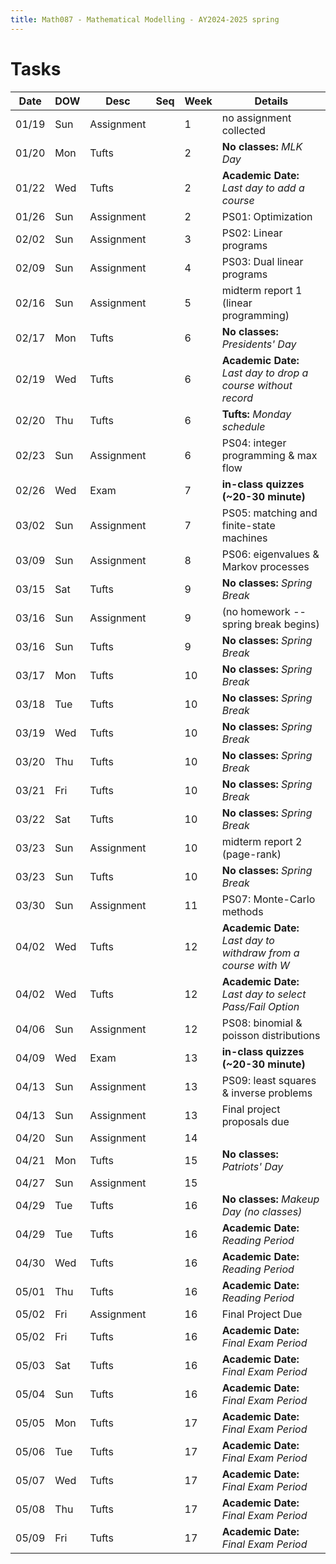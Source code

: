 ```yaml
---
title: Math087 - Mathematical Modelling - AY2024-2025 spring
---
```


# **Tasks**
  

  | Date  | DOW | Desc       | Seq | Week | Details                                                        |
  |-------|-----|------------|-----|------|----------------------------------------------------------------|
  | 01/19 | Sun | Assignment |     | 1    | no assignment collected                                        |
  | 01/20 | Mon | Tufts      |     | 2    | **No classes:** *MLK Day*                                      |
  | 01/22 | Wed | Tufts      |     | 2    | **Academic Date:** *Last day to add a course*                  |
  | 01/26 | Sun | Assignment |     | 2    | PS01: Optimization                                             |
  | 02/02 | Sun | Assignment |     | 3    | PS02: Linear programs                                          |
  | 02/09 | Sun | Assignment |     | 4    | PS03: Dual linear programs                                     |
  | 02/16 | Sun | Assignment |     | 5    | midterm report 1 (linear programming)                          |
  | 02/17 | Mon | Tufts      |     | 6    | **No classes:** *Presidents' Day*                              |
  | 02/19 | Wed | Tufts      |     | 6    | **Academic Date:** *Last day to drop a course without record*  |
  | 02/20 | Thu | Tufts      |     | 6    | **Tufts:** *Monday schedule*                                   |
  | 02/23 | Sun | Assignment |     | 6    | PS04: integer programming & max flow                           |
  | 02/26 | Wed | Exam       |     | 7    | **in-class quizzes (~20-30 minute)**                           |
  | 03/02 | Sun | Assignment |     | 7    | PS05: matching and finite-state machines                       |
  | 03/09 | Sun | Assignment |     | 8    | PS06: eigenvalues & Markov processes                           |
  | 03/15 | Sat | Tufts      |     | 9    | **No classes:** *Spring Break*                                 |
  | 03/16 | Sun | Assignment |     | 9    | (no homework -- spring break begins)                           |
  | 03/16 | Sun | Tufts      |     | 9    | **No classes:** *Spring Break*                                 |
  | 03/17 | Mon | Tufts      |     | 10   | **No classes:** *Spring Break*                                 |
  | 03/18 | Tue | Tufts      |     | 10   | **No classes:** *Spring Break*                                 |
  | 03/19 | Wed | Tufts      |     | 10   | **No classes:** *Spring Break*                                 |
  | 03/20 | Thu | Tufts      |     | 10   | **No classes:** *Spring Break*                                 |
  | 03/21 | Fri | Tufts      |     | 10   | **No classes:** *Spring Break*                                 |
  | 03/22 | Sat | Tufts      |     | 10   | **No classes:** *Spring Break*                                 |
  | 03/23 | Sun | Assignment |     | 10   | midterm report 2 (page-rank)                                   |
  | 03/23 | Sun | Tufts      |     | 10   | **No classes:** *Spring Break*                                 |
  | 03/30 | Sun | Assignment |     | 11   | PS07: Monte-Carlo methods                                      |
  | 04/02 | Wed | Tufts      |     | 12   | **Academic Date:** *Last day to withdraw from a course with W* |
  | 04/02 | Wed | Tufts      |     | 12   | **Academic Date:** *Last day to select Pass/Fail Option*       |
  | 04/06 | Sun | Assignment |     | 12   | PS08: binomial & poisson distributions                         |
  | 04/09 | Wed | Exam       |     | 13   | **in-class quizzes (~20-30 minute)**                           |
  | 04/13 | Sun | Assignment |     | 13   | PS09: least squares & inverse problems                         |
  | 04/13 | Sun | Assignment |     | 13   | Final project proposals due                                    |
  | 04/20 | Sun | Assignment |     | 14   |                                                                |
  | 04/21 | Mon | Tufts      |     | 15   | **No classes:** *Patriots' Day*                                |
  | 04/27 | Sun | Assignment |     | 15   |                                                                |
  | 04/29 | Tue | Tufts      |     | 16   | **No classes:** *Makeup Day (no classes)*                      |
  | 04/29 | Tue | Tufts      |     | 16   | **Academic Date:** *Reading Period*                            |
  | 04/30 | Wed | Tufts      |     | 16   | **Academic Date:** *Reading Period*                            |
  | 05/01 | Thu | Tufts      |     | 16   | **Academic Date:** *Reading Period*                            |
  | 05/02 | Fri | Assignment |     | 16   | Final Project Due                                              |
  | 05/02 | Fri | Tufts      |     | 16   | **Academic Date:** *Final Exam Period*                         |
  | 05/03 | Sat | Tufts      |     | 16   | **Academic Date:** *Final Exam Period*                         |
  | 05/04 | Sun | Tufts      |     | 16   | **Academic Date:** *Final Exam Period*                         |
  | 05/05 | Mon | Tufts      |     | 17   | **Academic Date:** *Final Exam Period*                         |
  | 05/06 | Tue | Tufts      |     | 17   | **Academic Date:** *Final Exam Period*                         |
  | 05/07 | Wed | Tufts      |     | 17   | **Academic Date:** *Final Exam Period*                         |
  | 05/08 | Thu | Tufts      |     | 17   | **Academic Date:** *Final Exam Period*                         |
  | 05/09 | Fri | Tufts      |     | 17   | **Academic Date:** *Final Exam Period*                         |
